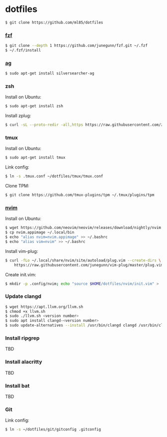 # dotfiles

```sh
$ git clone https://github.com/ml85/dotfiles
```
### [fzf](https://github.com/junegunn/fzf)

```sh
$ git clone --depth 1 https://github.com/junegunn/fzf.git ~/.fzf
$ ~/.fzf/install
```

### [ag](https://github.com/ggreer/the_silver_searcher)

```sh
$ sudo apt-get install silversearcher-ag
```

### zsh

Install on Ubuntu:

```sh
$ sudo apt-get install zsh
```

Install zplug: 

```sh
$ curl -sL --proto-redir -all,https https://raw.githubusercontent.com/zplug/installer/master/installer.zsh | zsh
```

### tmux

Install on Ubuntu:

```sh
$ sudo apt-get install tmux
```

Link config:

```sh
$ ln -s .tmux.conf ~/dotfiles/tmux/tmux.conf
```

Clone TPM:

```sh
$ git clone https://github.com/tmux-plugins/tpm ~/.tmux/plugins/tpm
```

### [nvim](https://github.com/neovim/neovim)

Install on Ubuntu:


```sh
$ wget https://github.com/neovim/neovim/releases/download/nightly/nvim.appimage
$ cp nvim.appimage ~/.local/bin
$ echo "alias nvim=nvim.appimage" >> ~/.bashrc
$ echo "alias vim=nvim" >> ~/.bashrc
```

Install vim-plug:

```sh
$ curl -fLo ~/.local/share/nvim/site/autoload/plug.vim --create-dirs \
    https://raw.githubusercontent.com/junegunn/vim-plug/master/plug.vim
```

Create init.vim:

```sh
$ mkdir -p .config/nvim; echo "source $HOME/dotfiles/nvim/init.vim" > .config/nvim/init.vim;
```
### Update clangd

```sh
$ wget https://apt.llvm.org/llvm.sh
$ chmod +x llvm.sh
$ sudo ./llvm.sh <version number>
$ sudo apt install clangd-<version number>
$ sudo update-alternatives --install /usr/bin/clangd clangd /usr/bin/clangd-<version number> <version number>
```

### Install ripgrep

TBD

### Install alacritty

TBD

### Install bat

TBD

### Git

Link config:

```sh
$ ln -s ~/dotfiles/git/gitconfig .gitconfig
```
